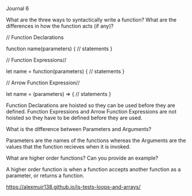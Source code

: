 Journal 6

What are the three ways to syntactically write a function? What are the differences in how the function acts (if any)?

// Function Declarations

function name(parameters) {
    // statements
}

// Function Expressions//

let name = function(parameters) {
    // statements
}

// Arrow Function Expression//

let name = (parameters) => {
    // statements
}

Function Declarations are hoisted so they can be used before they are defined. Function Expressions and Arrow Function Expressions are not hoisted so they have to be defined before they are used.

What is the difference between Parameters and Arguments?

Parameters are the names of the functions whereas the Arguments are the values that the function recieves when it is invoked.


What are higher order functions? Can you provide an example?

A higher order function is when a function accepts another function as a parameter, or returns a function. 


https://alexmuir138.github.io/js-tests-loops-and-arrays/
